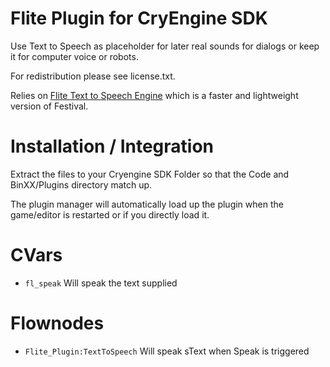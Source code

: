 Flite Plugin for CryEngine SDK
=====================================
Use Text to Speech as placeholder for later real sounds for dialogs or keep it for computer voice or robots.

For redistribution please see license.txt.

Relies on [Flite Text to Speech Engine](http://www.speech.cs.cmu.edu/flite) which is a faster and lightweight version of Festival.

Installation / Integration
==========================
Extract the files to your Cryengine SDK Folder so that the Code and BinXX/Plugins directory match up.

The plugin manager will automatically load up the plugin when the game/editor is restarted or if you directly load it.

CVars
=====
* ```fl_speak```
  Will speak the text supplied

Flownodes
=========
* ```Flite_Plugin:TextToSpeech```
  Will speak sText when Speak is triggered
